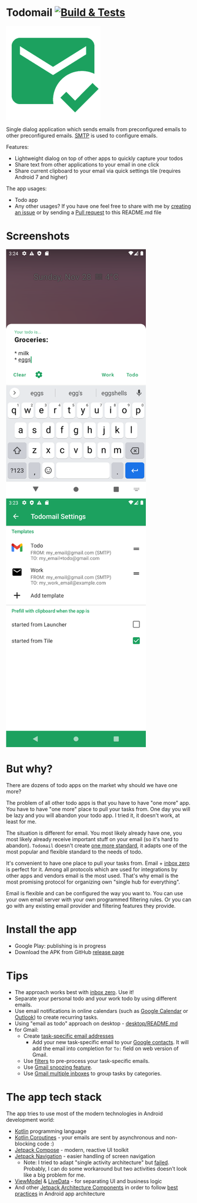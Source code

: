 # Todomail [![Build & Tests](https://github.com/nikitabobko/todomail/actions/workflows/main.yaml/badge.svg)](https://github.com/nikitabobko/todomail/actions/workflows/main.yaml)

![icon](.res/icon.png)

Single dialog application which sends emails from preconfigured emails to other preconfigured emails.
[SMTP](https://en.wikipedia.org/wiki/Simple_Mail_Transfer_Protocol) is used to configure emails.

Features:
* Lightweight dialog on top of other apps to quickly capture your todos
* Share text from other applications to your email in one click
* Share current clipboard to your email via quick settings tile (requires Android 7 and higher)

The app usages:
* Todo app
* Any other usages? If you have one feel free to share with me by 
  [creating an issue](https://github.com/nikitabobko/todomail/issues) or by sending a
  [Pull request](https://github.com/nikitabobko/todomail/pulls) to this README.md file

# Screenshots

<img src=".res/screenshot_main_dialog.png" width="380"> <img src=".res/screenshot_settings.png" width="380">

# But why?

There are dozens of todo apps on the market why should we have one more?

The problem of all other todo apps is that you have to have "one more" app. You have to
have "one more" place to pull your tasks from. One day you will be lazy and you will
abandon your todo app. I tried it, it doesn't work, at least for me.

The situation is different for email. You most likely already have one, you most likely
already receive important stuff on your email (so it's hard to abandon). `Todomail`
doesn't create [one more standard](https://xkcd.com/927/), it adapts one of the most
popular and flexible standard to the needs of todo.

It's convenient to have one place to pull your tasks from. Email + 
[inbox zero](https://www.google.com/search?q=inbox+zero) is perfect for it.
Among all protocols which are used for integrations by other apps and vendors email is the
most used. That's why email is the most promising protocol for organizing own
"single hub for everything".

Email is flexible and can be configured the way you want to. You can use your own email
server with your own programmed filtering rules. Or you can go with any existing email
provider and filtering features they provide.

# Install the app

* Google Play: publishing is in progress
* Download the APK from GitHub [release page](https://github.com/nikitabobko/todomail/releases)

# Tips

* The approach works best with [inbox zero](https://www.google.com/search?q=inbox+zero). Use it!
* Separate your personal todo and your work todo by using different emails.
* Use email notifications in online calendars (such as
  [Google Calendar](https://calendar.google.com/) or
  [Outlook](https://outlook.live.com/calendar)) to create recurring tasks.
* Using "email as todo" approach on desktop - [desktop/README.md](desktop)
* for Gmail:
  * Create [task-specific email addresses](https://support.google.com/a/users/answer/9308648)
    * Add your new task-specific email to your [Google contacts](https://contacts.google.com/).
      It will add the email into completion for `To:` field on web version of Gmail.
  * Use [filters](https://support.google.com/mail/answer/6579) to pre-process your 
    task-specific emails.
  * Use [Gmail snoozing feature](https://support.google.com/a/users/answer/9308663).
  * Use [Gmail multiple inboxes](https://support.google.com/mail/answer/9694882) to group
    tasks by categories. 

# The app tech stack

The app tries to use most of the modern technologies in Android development world:
* [Kotlin](https://kotlinlang.org/) programming language
* [Kotlin Coroutines](https://github.com/Kotlin/kotlinx.coroutines) - your emails are sent by
  asynchronous and non-blocking code :)
* [Jetpack Compose](https://developer.android.com/jetpack/compose) - modern, reactive UI toolkit
* [Jetpack Navigation](https://developer.android.com/guide/navigation) - easier handling of
  screen navigation
  * Note: I tried to adapt "single activity architecture" but 
    [failed](https://issuetracker.google.com/issues/200980993).
    Probably, I can do some workaround but two activities doesn't look like a big problem for me.
* [ViewModel](https://developer.android.com/topic/libraries/architecture/viewmodel) &
  [LiveData](https://developer.android.com/topic/libraries/architecture/livedata) - for
  separating UI and business logic
* And other [Jetpack Architecture Components](https://developer.android.com/jetpack) in order to
  follow [best practices](https://developer.android.com/jetpack/guide) in Android app architecture
